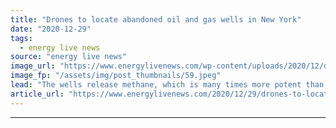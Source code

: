 ```yaml
---
title: "Drones to locate abandoned oil and gas wells in New York"
date: "2020-12-29"
tags: 
  - energy live news
source: "energy live news"
image_url: "https://www.energylivenews.com/wp-content/uploads/2020/12/dec-staff_-to_-use_-information-from_-drone_-surveys-to_-identify-abandoned-wells_-like_-the_-one_-pictured-center.jpeg"
image_fp: "/assets/img/post_thumbnails/59.jpeg"
lead: "The wells release methane, which is many times more potent than carbon dioxide as a greenhouse gas and is second only to CO2 in its overall contribution to climate change"
article_url: "https://www.energylivenews.com/2020/12/29/drones-to-locate-abandoned-oil-and-gas-wells-in-new-york/"
---
```


---
